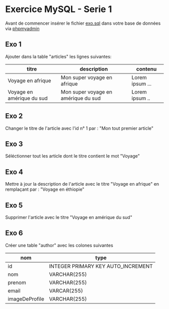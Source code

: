 # Exercice MySQL - Serie 1

Avant de commencer insérer le fichier [exo.sql](./exo.sql)
dans votre base de données via [phpmyadmin](http://localhost/phpmyadmin?route=/server/sql)

## Exo 1

Ajouter dans la table "articles" les lignes suivantes:

| titre                     | description                         | contenu         |
| ------------------------- | ----------------------------------- | --------------- |
| Voyage en afrique         | Mon super voyage en afrique         | Lorem ipsum ... |
| Voyage en amérique du sud | Mon super voyage en amérique du sud | Lorem ipsum ..  |

## Exo 2

Changer le titre de l'article avec l'id n° 1 par : "Mon tout premier article"

## Exo 3

Séléctionner tout les article dont le titre contient le mot "Voyage"

## Exo 4

Mettre à jour la description de l'article avec le titre "Voyage en afrique" en remplaçant
par : "Voyage en éthiopie"

## Exo 5

Supprimer l'article avec le titre "Voyage en amérique du sud"

## Exo 6

Créer une table "author" avec les colones suivantes

| nom            | type                               |
| -------------- | ---------------------------------- |
| id             | INTEGER PRIMARY KEY AUTO_INCREMENT |
| nom            | VARCHAR(255)                       |
| prenom         | VARCHAR(255)                       |
| email          | VARCAR(255)                        |
| imageDeProfile | VARCHAR(255)                       |

